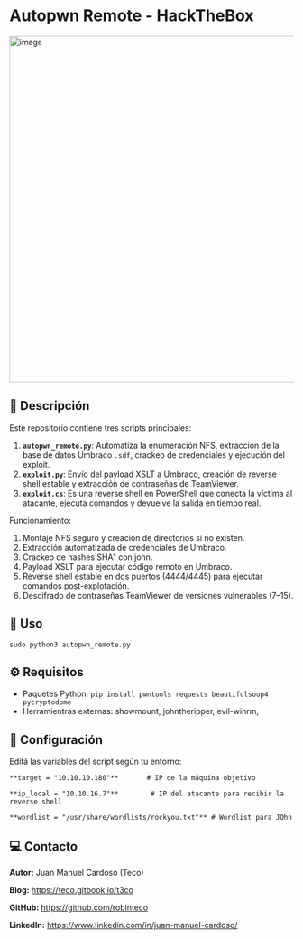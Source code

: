 # Autopwn Remote - HackTheBox

<img width="833" height="614" alt="image" src="https://github.com/user-attachments/assets/f9176805-b892-4e94-820d-07a800e68843" />

## 📖 Descripción
Este repositorio contiene tres scripts principales:

1. **`autopwn_remote.py`**: Automatiza la enumeración NFS, extracción de la base de datos Umbraco `.sdf`, crackeo de credenciales y ejecución del exploit.
2. **`exploit.py`**: Envío del payload XSLT a Umbraco, creación de reverse shell estable y extracción de contraseñas de TeamViewer.
3. **`exploit.cs`**: Es una reverse shell en PowerShell que conecta la víctima al atacante, ejecuta comandos y devuelve la salida en tiempo real.

Funcionamiento:

1. Montaje NFS seguro y creación de directorios si no existen.
2. Extracción automatizada de credenciales de Umbraco.
3. Crackeo de hashes SHA1 con john.
4. Payload XSLT para ejecutar código remoto en Umbraco.
5. Reverse shell estable en dos puertos (4444/4445) para ejecutar comandos post-explotación.
6. Descifrado de contraseñas TeamViewer de versiones vulnerables (7–15). 

## 🚀 Uso

`sudo python3 autopwn_remote.py`

## ⚙️ Requisitos

- Paquetes Python: `pip install pwntools requests beautifulsoup4 pycryptodome`
- Herramientras externas: showmount, johntheripper, evil-winrm, 

## 🔧 Configuración

Editá las variables del script según tu entorno:

```
**target = "10.10.10.180"**       # IP de la máquina objetivo

**ip_local = "10.10.16.7"**        # IP del atacante para recibir la reverse shell

**wordlist = "/usr/share/wordlists/rockyou.txt"** # Wordlist para JOhn
```

## 💻 Contacto

**Autor:** Juan Manuel Cardoso (Teco)

**Blog:** https://teco.gitbook.io/t3co

**GitHub:** https://github.com/robinteco

**LinkedIn:** https://www.linkedin.com/in/juan-manuel-cardoso/
